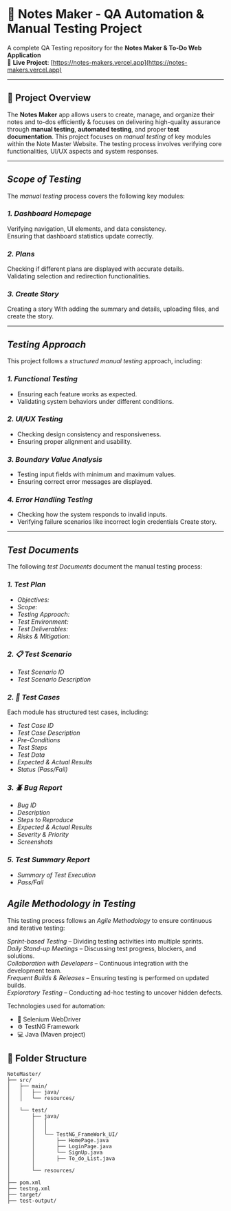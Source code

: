 # 📝 Notes Maker - QA Automation & Manual Testing Project

A complete QA Testing repository for the **Notes Maker & To-Do Web Application**  
🔗 **Live Project**: [https://notes-makers.vercel.app](https://notes-makers.vercel.app)

---

## 📌 Project Overview

The **Notes Maker** app allows users to create, manage, and organize their notes and to-dos efficiently & focuses on delivering high-quality assurance through **manual testing**, **automated testing**, and proper **test documentation**.
This project focuses on *manual testing* of key modules within the Note Master Website. The testing process involves verifying core functionalities, UI/UX aspects and system responses.

---

##  *Scope of Testing*
The *manual testing* process covers the following key modules:

###  *1. Dashboard Homepage*
 Verifying navigation, UI elements, and data consistency.  
 Ensuring that dashboard statistics update correctly.  

###  *2. Plans*
 Checking if different plans are displayed with accurate details.  
 Validating selection and redirection functionalities.  

###  *3. Create Story*
 Creating a story With adding the summary and details, uploading files, and create the story.  

---

##  *Testing Approach*
This project follows a *structured manual testing* approach, including:

###  *1. Functional Testing*
- Ensuring each feature works as expected.
- Validating system behaviors under different conditions.

###  *2. UI/UX Testing*
- Checking design consistency and responsiveness.
- Ensuring proper alignment and usability.

###  *3. Boundary Value Analysis*
- Testing input fields with minimum and maximum values.
- Ensuring correct error messages are displayed.

###  *4. Error Handling Testing*
- Checking how the system responds to invalid inputs.
- Verifying failure scenarios like incorrect login credentials Create story.

---

##  *Test Documents*
The following *test Documents* document the manual testing process:

###  *1. Test Plan*
- *Objectives:* 
- *Scope:* 
- *Testing Approach:* 
- *Test Environment:* 
- *Test Deliverables:* 
- *Risks & Mitigation:* 

###  *2. 📋 Test Scenario*
- *Test Scenario ID*
- *Test Scenario Description*
  
###  *2. 🧪 Test Cases*
Each module has structured test cases, including:
- *Test Case ID*
- *Test Case Description*
- *Pre-Conditions* 
- *Test Steps*
- *Test Data*
- *Expected & Actual Results*
- *Status (Pass/Fail)*

###  *3. 🪲 Bug Report*
- *Bug ID*
- *Description*
- *Steps to Reproduce*
- *Expected & Actual Results*
- *Severity & Priority*
- *Screenshots*


###  *5. Test Summary Report*
- *Summary of Test Execution*
- *Pass/Fail*


##  *Agile Methodology in Testing*
This testing process follows an *Agile Methodology* to ensure continuous and iterative testing:

 *Sprint-based Testing* – Dividing testing activities into multiple sprints.  
 *Daily Stand-up Meetings* – Discussing test progress, blockers, and solutions.  
 *Collaboration with Developers* – Continuous integration with the development team.  
 *Frequent Builds & Releases* – Ensuring testing is performed on updated builds.  
 *Exploratory Testing* – Conducting ad-hoc testing to uncover hidden defects.
 
Technologies used for automation:
- 🧪 Selenium WebDriver
- ⚙️ TestNG Framework
- 💻 Java (Maven project)


 ## 📁 Folder Structure

```plaintext
NoteMaster/
├── src/
│   ├── main/
│   │   ├── java/
│   │   └── resources/
│
│   └── test/
│       ├── java/
│       │   │ 
│       │   │
│       │   └── TestNG_FrameWork_UI/
│       │       ├── HomePage.java
│       │       ├── LoginPage.java
│       │       └── SignUp.java
│       │       ├── To_do_List.java
│       │
│       └── resources/
│
├── pom.xml
├── testng.xml
├── target/
├── test-output/
